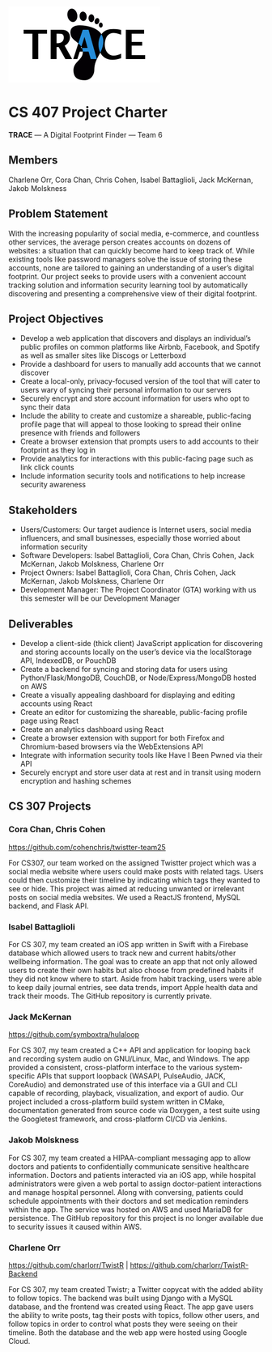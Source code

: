 ![TRACE Logo](/docs/images/logo-wide-sm.png)

# CS 407 Project Charter #

**TRACE** — A Digital Footprint Finder — Team 6


## Members ##

Charlene Orr, Cora Chan, Chris Cohen, Isabel Battaglioli, Jack McKernan, Jakob Molskness


## Problem Statement ##

With the increasing popularity of social media, e-commerce, and countless other services, the average person creates accounts on dozens of websites: a situation that can quickly become hard to keep track of. While existing tools like password managers solve the issue of storing these accounts, none are tailored to gaining an understanding of a user’s digital footprint. Our project seeks to provide users with a convenient account tracking solution and information security learning tool by automatically discovering and presenting a comprehensive view of their digital footprint.


## Project Objectives ##

- Develop a web application that discovers and displays an individual’s public profiles on common platforms like Airbnb, Facebook, and Spotify as well as smaller sites like Discogs or Letterboxd
- Provide a dashboard for users to manually add accounts that we cannot discover
- Create a local-only, privacy-focused version of the tool that will cater to users wary of syncing their personal information to our servers
- Securely encrypt and store account information for users who opt to sync their data
- Include the ability to create and customize a shareable, public-facing profile page that will appeal to those looking to spread their online presence with friends and followers
- Create a browser extension that prompts users to add accounts to their footprint as they log in
- Provide analytics for interactions with this public-facing page such as link click counts
- Include information security tools and notifications to help increase security awareness


## Stakeholders ##

- Users/Customers: Our target audience is Internet users, social media influencers, and small businesses, especially those worried about information security
- Software Developers: Isabel Battaglioli, Cora Chan, Chris Cohen, Jack McKernan, Jakob Molskness, Charlene Orr
- Project Owners: Isabel Battaglioli, Cora Chan, Chris Cohen, Jack McKernan, Jakob Molskness, Charlene Orr
- Development Manager: The Project Coordinator (GTA) working with us this semester will be our Development Manager


## Deliverables ##

- Develop a client-side (thick client) JavaScript application for discovering and storing accounts locally on the user’s device via the localStorage API, IndexedDB, or PouchDB
- Create a backend for syncing and storing data for users using Python/Flask/MongoDB, CouchDB, or Node/Express/MongoDB hosted on AWS
- Create a visually appealing dashboard for displaying and editing accounts using React
- Create an editor for customizing the shareable, public-facing profile page using React
- Create an analytics dashboard using React
- Create a browser extension with support for both Firefox and Chromium-based browsers via the WebExtensions API
- Integrate with information security tools like Have I Been Pwned via their API
- Securely encrypt and store user data at rest and in transit using modern encryption and hashing schemes


## CS 307 Projects ##

### Cora Chan, Chris Cohen ###

https://github.com/cohenchris/twistter-team25

For CS307, our team worked on the assigned Twistter project which was a social media website where users could make posts with related tags. Users could then customize their timeline by indicating which tags they wanted to see or hide. This project was aimed at reducing unwanted or irrelevant posts on social media websites. We used a ReactJS frontend, MySQL backend, and Flask API.

### Isabel Battaglioli ###

For CS 307, my team created an iOS app written in Swift with a Firebase database which allowed users to track new and current habits/other wellbeing information. The goal was to create an app that not only allowed users to create their own habits but also choose from predefined habits if they did not know where to start. Aside from habit tracking, users were able to keep daily journal entries, see data trends, import Apple health data and track their moods. The GitHub repository is currently private.

### Jack McKernan ###

https://github.com/symboxtra/hulaloop

For CS 307, my team created a C++ API and application for looping back and recording system audio on GNU/Linux, Mac, and Windows. The app provided a consistent, cross-platform interface to the various system-specific APIs that support loopback (WASAPI, PulseAudio, JACK, CoreAudio) and demonstrated use of this interface via a GUI and CLI capable of recording, playback, visualization, and export of audio. Our project included a cross-platform build system written in CMake, documentation generated from source code via Doxygen, a test suite using the Googletest framework, and cross-platform CI/CD via Jenkins.

### Jakob Molskness ###

For CS 307, my team created a HIPAA-compliant messaging app to allow doctors and patients to confidentially communicate sensitive healthcare information. Doctors and patients interacted via an iOS app, while hospital administrators were given a web portal to assign doctor-patient interactions and manage hospital personnel. Along with conversing, patients could schedule appointments with their doctors and set medication reminders within the app. The service was hosted on AWS and used MariaDB for persistence. The GitHub repository for this project is no longer available due to security issues it caused within AWS.

### Charlene Orr ###

https://github.com/charlorr/TwistR | https://github.com/charlorr/TwistR-Backend

For CS 307, my team created Twistr; a Twitter copycat with the added ability to follow topics. The backend was built using Django with a MySQL database, and the frontend was created using React. The app gave users the ability to write posts, tag their posts with topics, follow other users, and follow topics in order to control what posts they were seeing on their timeline. Both the database and the web app were hosted using Google Cloud.
